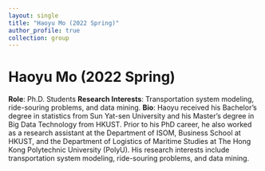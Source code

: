 ```yaml
---
layout: single
title: "Haoyu Mo (2022 Spring)"
author_profile: true
collection: group
---
```


# Haoyu Mo (2022 Spring)
**Role**: Ph.D. Students 
**Research Interests**: Transportation system modeling, ride-souring problems, and data mining.
**Bio**: Haoyu received his Bachelor’s degree in statistics from Sun Yat-sen University and his Master’s degree in Big Data Technology from HKUST. Prior to his PhD career, he also worked as a research assistant at the Department of ISOM, Business School at HKUST, and the Department of Logistics of Maritime Studies at The Hong Kong Polytechnic University (PolyU). His research interests include transportation system modeling, ride-souring problems, and data mining.
